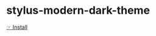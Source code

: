 # stylus-modern-dark-theme

<a href="https://github.com/blyad2137/stylus-modern-dark-theme/raw/main/dark-theme.user.css">☞ Install</a>
